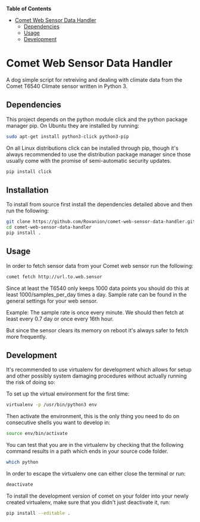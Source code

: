 <!-- markdown-toc start - Don't edit this section. Run M-x markdown-toc-generate-toc again -->
**Table of Contents**

- [Comet Web Sensor Data Handler](#comet-web-sensor-data-handler)
    - [Dependencies](#dependencies)
    - [Usage](#usage)
    - [Development](#development)

<!-- markdown-toc end -->
Comet Web Sensor Data Handler
=============================

A dog simple script for retreiving and dealing with climate data from the Comet T6540 Climate sensor written in Python 3.




Dependencies
------------

This project depends on the python module click and the python package manager pip. On Ubuntu they are installed by running:

```bash
sudo apt-get install python3-click python3-pip
```

On all Linux distributions click can be installed through pip, though it's always recommended to use the distribution package manager since those usually come with the promise of semi-automatic security updates.

```bash
pip install click
```



Installation
------------

To install from source first install the dependencies detailed above and then run the following:

```bash
git clone https://github.com/Rovanion/comet-web-sensor-data-handler.git
cd comet-web-sensor-data-handler
pip install .
```


Usage
-----

In order to fetch sensor data from your Comet web sensor run the following:

```bash
comet fetch http://url.to.web.sensor
```

Since at least the T6540 only keeps 1000 data points you should do this at least 1000/samples\_per\_day times a day. Sample rate can be found in the general settings for your web sensor.

Example: The sample rate is once every minute. We should then fetch at least every 0.7 day or once every 16th hour.

But since the sensor clears its memory on reboot it's always safer to fetch more frequently.



Development
-----------

It's recommended to use virtualenv for development which allows for setup and other possibly system damaging procedures without actually running the risk of doing so:

To set up the virtual environment for the first time:

```bash
virtualenv -p /usr/bin/python3 env
```

Then activate the environment, this is the only thing you need to do on consecutive shells you want to develop in:

```bash
source env/bin/activate
```

You can test that you are in the virtualenv by checking that the following command results in a path which ends in your source code folder.

```bash
which python
```

In order to escape the virtualenv one can either close the terminal or run:

```bash
deactivate
```
To install the development version of comet on your folder into your newly created virtualenv, make sure that you didn't just deactivate it, run:

```bash
pip install --editable .
```
